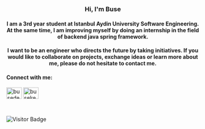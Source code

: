<h3 align="center"> Hi, I'm Buse </h3>
  
<h4 align="center">I am a 3rd year student at Istanbul Aydin University Software Engineering. At the same time, I am improving myself by doing an internship in the field of backend java spring framework. </h4> 


<h4 align="center"> I want to be an engineer who directs the future by taking initiatives. If you would like to collaborate on projects, exchange ideas or learn more about me, please do not hesitate to contact me. </h4>

<h4 align="left">Connect with me:</h4>
<p align="left">
<a href="https://twitter.com/busedev_" target="blank"><img align="center" src="https://raw.githubusercontent.com/rahuldkjain/github-profile-readme-generator/master/src/images/icons/Social/twitter.svg" alt="busedev_" height="30" width="40" /></a>
<a href="https://linkedin.com/in/buse-keklik" target="blank"><img align="center" src="https://raw.githubusercontent.com/rahuldkjain/github-profile-readme-generator/master/src/images/icons/Social/linked-in-alt.svg" alt="busekeklik" height="30" width="40" /></a>
</p>
<br>

![Visitor Badge](https://visitor-badge.laobi.icu/badge?page_id=busekeklik.busekeklik)
